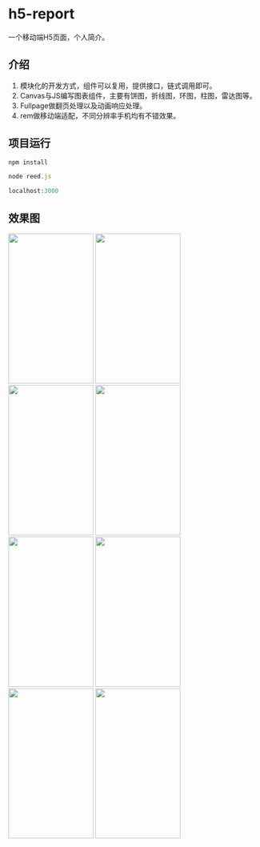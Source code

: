 # h5-report
一个移动端H5页面，个人简介。

## 介绍
1. 模块化的开发方式，组件可以复用，提供接口，链式调用即可。
2. Canvas与JS编写图表组件，主要有饼图，折线图，环图，柱图，雷达图等。
3. Fullpage做翻页处理以及动画响应处理。
4. rem做移动端适配，不同分辨率手机均有不错效果。

## 项目运行
```javascript
npm install

node reed.js

localhost:3000
```

## 效果图

<img width='170' height='300' src="https://github.com/Palereed/H5Report/blob/master/public/rundemo/1.JPG"></img>
<img width='170' height='300' src="https://github.com/Palereed/H5Report/blob/master/public/rundemo/2.JPG"></img>
<img width='170' height='300' src="https://github.com/Palereed/H5Report/blob/master/public/rundemo/3.JPG"></img>
<img width='170' height='300' src="https://github.com/Palereed/H5Report/blob/master/public/rundemo/4.JPG"></img>
<img width='170' height='300' src="https://github.com/Palereed/H5Report/blob/master/public/rundemo/5.JPG"></img>
<img width='170' height='300' src="https://github.com/Palereed/H5Report/blob/master/public/rundemo/6.JPG"></img>
<img width='170' height='300' src="https://github.com/Palereed/H5Report/blob/master/public/rundemo/7.JPG"></img>
<img width='170' height='300' src="https://github.com/Palereed/H5Report/blob/master/public/rundemo/8.JPG"></img>  
